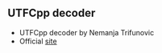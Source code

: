 ## UTFCpp decoder
- UTFCpp decoder by Nemanja Trifunovic
- Official [site](http://utfcpp.sourceforge.net/)
